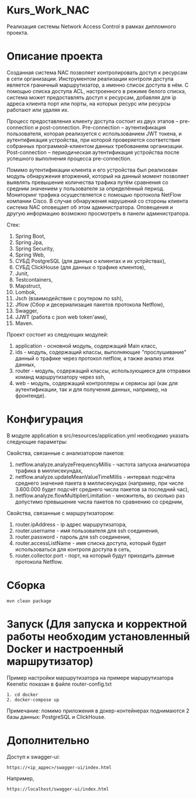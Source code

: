 # Kurs_Work_NAC
Реализация системы Network Access Control в рамках дипломного проекта.
# Описание проекта
Созданная система NAC позволяет контролировать доступ к ресурсам в сети организации. Инструментом реализации контроля доступа является граничный маршрутизатор, а именно список доступа в нём. С помощью списка доступа ACL, настроенного в режиме белого списка, система может предоставлять доступ к ресурсам, добавляя для ip адреса клиента порт или порты, на которых ресурс или ресурсы работают или удаляя их. 

Процесс предоставления клиенту доступа состоит из двух этапов – pre-connection и post-connection. Pre-connection – аутентификация пользователя, которая реализуется с использованием JWT токена, и аутентификация устройства, при которой проверяется соответствие собранных программой-клиентом данных требованиям организации. Post-connection – периодическая аутентификация устройства после успешного выполнения процесса pre-connection. 

Помимо аутентификации клиента и его устройства был реализован модуль обнаружения вторжений, который на данный момент позволяет выявлять превышение количества трафика путём сравнения со средним значением у пользователя за определённый период. Мониторинг трафика осуществляется с помощью протокола NetFlow компании Cisco. В случае обнаружения нарушений со стороны клиента система NAC оповещает об этом администратора. Оповещения и другую информацию возможно просмотреть в панели администратора.

Стек:

1) Spring Boot,
2) Spring Jpa,
3) Spring Security,
4) Spring Web,
5) СУБД PostgreSQL (для данных о клиентах и их устрйствах),
6) СУБД ClickHouse (для данных о трафике клиентов),
7) Junit,
8) Testcontainers,
9) Mapstruct,
10) Lombok,
11) Jsch (взаимодействие с роутером по ssh),
12) Jflow (Сбор и десериализация пакетов протокола Netflow),
13) Swagger,
14) JJWT (работа с json web token'ами),
15) Maven.

Проект состоит из следующих модулей:

1) application - основной модуль, содержащий Main класс,
2) ids - модуль, содержащий классы, выполняющие "прослушивание" данный о трафике через протокол netflow, а также анализ этих данных,
3) router - модуль, содержащий классы, использующиеся для отправки команд маршрутизатору через ssh,
4) web - модуль, содержащий контроллеры и сервисы api (как для аутентификации, так и для получения данных, например, на фронтенде).
# Конфигурация
В модуле application в src/resources/application.yml необходимо указать следующие параметры:

Свойства, связанные с анализатором пакетов:

1) netflow.analyze.analyzeFrequencyMillis - частота запуска анализатора трафика в миллисекундах,
2) netflow.analyze.updateMeanValueTimeMillis - интервал подсчёта среднего значения пакета в миллисекундах (например, при числе 3.600.000 будет подсчёт среднего числа пакетов за последний час),
3) netflow.analyze.flowMultiplierLimitation - множитель, во сколько раз допустимо превышение числа пакетов по сравнению со средним,

Свойства, связанные с маршрутизатором:

1) router.ipAddress - ip адрес маршрутизатора,
2) router.username - имя пользователя для ssh соединения,
3) router.password - пароль для ssh соединения,
4) router.accessListName - имя списка доступа, который будет использоваться для контроля доступа в сеть,
5) router.collector.port - порт, на который будут приходить данные протокола Netflow.
# Сборка
    mvn clean package
# Запуск (Для запуска и корректной работы необходим установленный Docker и настроенный маршрутизатор)
Пример настройки маршрутизатора на примере маршрутизатора Keenetic показан в файле router-config.txt

    1. cd docker
    2. docker-compose up
Примечание: помимо приложения в докер-контейнерах поднимаются 2 базы данных: PostgreSQL и ClickHouse.

# Дополнительно
Доступ к swagger-ui:

    https://<ip_адрес>/swagger-ui/index.html 

Например, 

    https://localhost/swagger-ui/index.html
